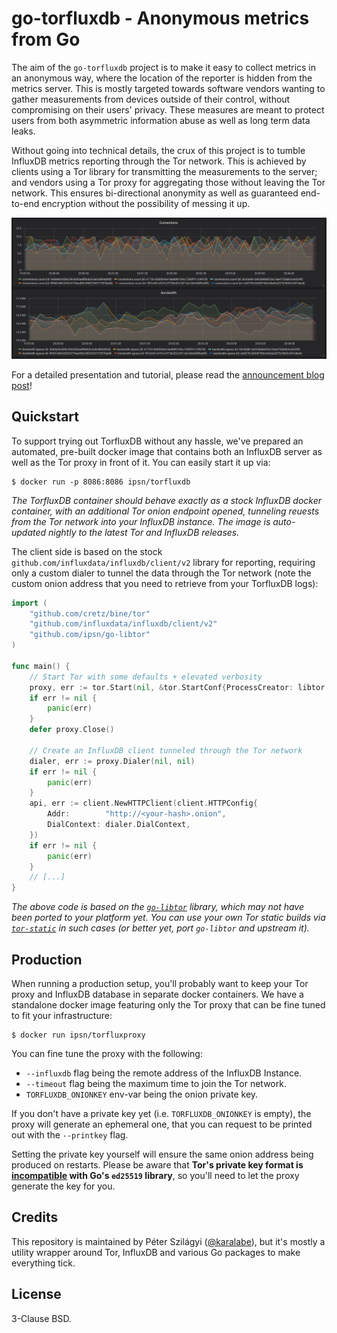# go-torfluxdb - Anonymous metrics from Go

The aim of the `go-torfluxdb` project is to make it easy to collect metrics in an anonymous way, where the location of the reporter is hidden from the metrics server. This is mostly targeted towards software vendors wanting to gather measurements from devices outside of their control, without compromising on their users' privacy. These measures are meant to protect users from both asymmetric information abuse as well as long term data leaks.

Without going into technical details, the crux of this project is to tumble InfluxDB metrics reporting through the Tor network. This is achieved by clients using a Tor library for transmitting the measurements to the server; and vendors using a Tor proxy for aggregating those without leaving the Tor network. This ensures bi-directional anonymity as well as guaranteed end-to-end encryption without the possibility of messing it up.

![Demo](https://raw.githubusercontent.com/ipsn/go-torfluxdb/master/demo.png)

For a detailed presentation and tutorial, please read the [announcement blog post](https://medium.com/interplanetary-social-network/torfluxdb-anonymous-metrics-from-go-ce4f443e01fc)!

## Quickstart

To support trying out TorfluxDB without any hassle, we've prepared an automated, pre-built docker image that contains both an InfluxDB server as well as the Tor proxy in front of it. You can easily start it up via:

```
$ docker run -p 8086:8086 ipsn/torfluxdb
```

*The TorfluxDB container should behave exactly as a stock InfluxDB docker container, with an additional Tor onion endpoint opened, tunneling reuests from the Tor network into your InfluxDB instance. The image is auto-updated nightly to the latest Tor and InfluxDB releases.*

The client side is based on the stock `github.com/influxdata/influxdb/client/v2` library for reporting, requiring only a custom dialer to tunnel the data through the Tor network (note the custom onion address that you need to retrieve from your TorfluxDB logs):

```go
import (
	"github.com/cretz/bine/tor"
	"github.com/influxdata/influxdb/client/v2"
	"github.com/ipsn/go-libtor"
)

func main() {
	// Start Tor with some defaults + elevated verbosity
	proxy, err := tor.Start(nil, &tor.StartConf{ProcessCreator: libtor.Creator, DebugWriter: os.Stderr, EnableNetwork: true, NoHush: true})
	if err != nil {
		panic(err)
	}
	defer proxy.Close()

	// Create an InfluxDB client tunneled through the Tor network
	dialer, err := proxy.Dialer(nil, nil)
	if err != nil {
		panic(err)
	}
	api, err := client.NewHTTPClient(client.HTTPConfig{
		Addr:        "http://<your-hash>.onion",
		DialContext: dialer.DialContext,
	})
	if err != nil {
		panic(err)
	}
	// [...]
}
```

*The above code is based on the [`go-libtor`](https://github.com/ipsn/go-libtor/blob/master/README.md) library, which may not have been ported to your platform yet. You can use your own Tor static builds via [`tor-static`](https://github.com/cretz/tor-static) in such cases (or better yet, port `go-libtor` and upstream it).*


## Production

When running a production setup, you'll probably want to keep your Tor proxy and InfluxDB database in separate docker containers. We have a standalone docker image featuring only the Tor proxy that can be fine tuned to fit your infrastructure:

```
$ docker run ipsn/torfluxproxy
```

You can fine tune the proxy with the following:

 - `--influxdb` flag being the remote address of the InfluxDB Instance.
 - `--timeout` flag being the maximum time to join the Tor network.
 - `TORFLUXDB_ONIONKEY` env-var being the onion private key.

If you don't have a private key yet (i.e. `TORFLUXDB_ONIONKEY` is empty), the proxy will generate an ephemeral one, that you can request to be printed out with the `--printkey` flag.

Setting the private key yourself will ensure the same onion address being produced on restarts. Please be aware that **Tor's private key format is [incompatible](https://stackoverflow.com/questions/44810708/ed25519-public-result-is-different) with Go's `ed25519` library**, so you'll need to let the proxy generate the key for you.

## Credits

This repository is maintained by Péter Szilágyi ([@karalabe](https://github.com/karalabe)), but it's mostly a utility wrapper around Tor, InfluxDB and various Go packages to make everything tick.

## License

3-Clause BSD.
